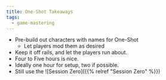 ```yaml
---
title: One-Shot Takeaways
tags:
  - game-mastering
---
```


- Pre-build out characters with names for One-Shot
    - Let players mod them as desired
- Keep it off rails, and let the players run about.
- Four to Five hours is nice.
- Ideally one hour for setup, two if possible.
- Still use the ![Session Zero]({{% relref "Session Zero" %}})
